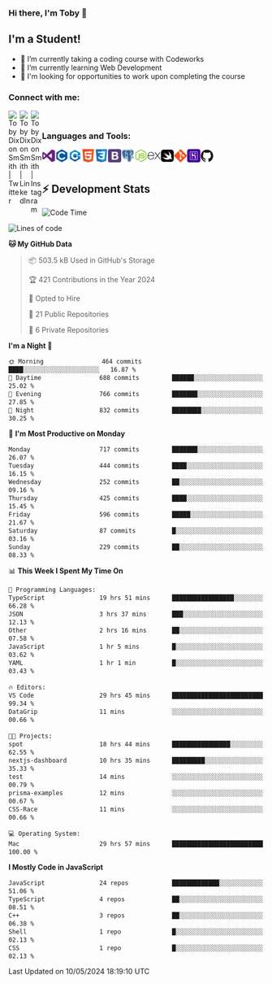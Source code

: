 ### Hi there, I'm Toby 👋

## I'm a Student!
- 🔭 I’m currently taking a coding course with Codeworks
- 🌱 I’m currently learning Web Development
- 💬 I'm looking for opportunities to work upon completing the course

### Connect with me:

[<img align="left" alt="Toby Dixon Smith | Twitter" width="22px" src="https://cdn.jsdelivr.net/npm/simple-icons@v3/icons/twitter.svg" />][twitter]
[<img align="left" alt="Toby Dixon Smith | LinkedIn" width="22px" src="https://cdn.jsdelivr.net/npm/simple-icons@v3/icons/linkedin.svg" />][linkedin]
[<img align="left" alt="Toby Dixon Smith | Instagram" width="22px" src="https://cdn.jsdelivr.net/npm/simple-icons@v3/icons/instagram.svg" />][instagram]

[twitter]: https://twitter.com/TobyDixonSmith1
[instagram]: https://www.instagram.com/toby_ds1/
[linkedin]: https://www.linkedin.com/in/toby-dixon-smith-4734331a3/

<br />

### Languages and Tools:

<img align="left" alt="Visual Studio Code" title="Visual Studio Code" width="26px" src="logos/visualstudio.png" />
<img align="left" alt="C" title="C" width="26px" src="logos/c.png" />
<img align="left" alt="C++" title="C++" width="26px" src="logos/c-plus.png" />
<img align="left" alt="HTML5" title="HTML 5" width="26px" src="logos/html.png" />
<img align="left" alt="CSS3" title="CSS 3" width="26px" src="logos/css3.png" />
<img align="left" alt="BootStrap" title="BootStrap" width="26px" src="logos/bootstrap.png" />
<img align="left" alt="PostgresSQL" title="PostgresSPQ" width="26px" src="logos/postgresql.png" />
<img align="left" alt="Node JS" title="Node JS" width="26px" src="logos/node-js.png" />
<img align="left" alt="Express" title="Express" width="26px" src="logos/express.png" />
<img align="left" alt="Swift" title="Swift" width="26px" src="logos/swift.png" />
<img align="left" alt="Git" title="Git" width="26px" src="logos/git.png" />
<img align="left" alt="Heroku" title="Heroku" width="26px" src="logos/heroku.png" />
<img align="left" alt="GitHub" title="GitHub" width="26px" src="logos/github.png" />
<br />
<br />

## :zap: Development Stats

<!--START_SECTION:waka-->
![Code Time](http://img.shields.io/badge/Code%20Time-554%20hrs%2051%20mins-blue)

![Lines of code](https://img.shields.io/badge/From%20Hello%20World%20I%27ve%20Written-2.3%20million%20lines%20of%20code-blue)

**🐱 My GitHub Data** 

> 📦 503.5 kB Used in GitHub's Storage 
 > 
> 🏆 421 Contributions in the Year 2024
 > 
> 💼 Opted to Hire
 > 
> 📜 21 Public Repositories 
 > 
> 🔑 6 Private Repositories 
 > 
**I'm a Night 🦉** 

```text
🌞 Morning                464 commits         ████░░░░░░░░░░░░░░░░░░░░░   16.87 % 
🌆 Daytime                688 commits         ██████░░░░░░░░░░░░░░░░░░░   25.02 % 
🌃 Evening                766 commits         ███████░░░░░░░░░░░░░░░░░░   27.85 % 
🌙 Night                  832 commits         ████████░░░░░░░░░░░░░░░░░   30.25 % 
```
📅 **I'm Most Productive on Monday** 

```text
Monday                   717 commits         ███████░░░░░░░░░░░░░░░░░░   26.07 % 
Tuesday                  444 commits         ████░░░░░░░░░░░░░░░░░░░░░   16.15 % 
Wednesday                252 commits         ██░░░░░░░░░░░░░░░░░░░░░░░   09.16 % 
Thursday                 425 commits         ████░░░░░░░░░░░░░░░░░░░░░   15.45 % 
Friday                   596 commits         █████░░░░░░░░░░░░░░░░░░░░   21.67 % 
Saturday                 87 commits          █░░░░░░░░░░░░░░░░░░░░░░░░   03.16 % 
Sunday                   229 commits         ██░░░░░░░░░░░░░░░░░░░░░░░   08.33 % 
```


📊 **This Week I Spent My Time On** 

```text
💬 Programming Languages: 
TypeScript               19 hrs 51 mins      █████████████████░░░░░░░░   66.28 % 
JSON                     3 hrs 37 mins       ███░░░░░░░░░░░░░░░░░░░░░░   12.13 % 
Other                    2 hrs 16 mins       ██░░░░░░░░░░░░░░░░░░░░░░░   07.58 % 
JavaScript               1 hr 5 mins         █░░░░░░░░░░░░░░░░░░░░░░░░   03.62 % 
YAML                     1 hr 1 min          █░░░░░░░░░░░░░░░░░░░░░░░░   03.43 % 

🔥 Editors: 
VS Code                  29 hrs 45 mins      █████████████████████████   99.34 % 
DataGrip                 11 mins             ░░░░░░░░░░░░░░░░░░░░░░░░░   00.66 % 

🐱‍💻 Projects: 
spot                     18 hrs 44 mins      ████████████████░░░░░░░░░   62.55 % 
nextjs-dashboard         10 hrs 35 mins      █████████░░░░░░░░░░░░░░░░   35.33 % 
test                     14 mins             ░░░░░░░░░░░░░░░░░░░░░░░░░   00.79 % 
prisma-examples          12 mins             ░░░░░░░░░░░░░░░░░░░░░░░░░   00.67 % 
CSS-Race                 11 mins             ░░░░░░░░░░░░░░░░░░░░░░░░░   00.66 % 

💻 Operating System: 
Mac                      29 hrs 57 mins      █████████████████████████   100.00 % 
```

**I Mostly Code in JavaScript** 

```text
JavaScript               24 repos            █████████████░░░░░░░░░░░░   51.06 % 
TypeScript               4 repos             ██░░░░░░░░░░░░░░░░░░░░░░░   08.51 % 
C++                      3 repos             ██░░░░░░░░░░░░░░░░░░░░░░░   06.38 % 
Shell                    1 repo              █░░░░░░░░░░░░░░░░░░░░░░░░   02.13 % 
CSS                      1 repo              █░░░░░░░░░░░░░░░░░░░░░░░░   02.13 % 
```




 Last Updated on 10/05/2024 18:19:10 UTC
<!--END_SECTION:waka-->
